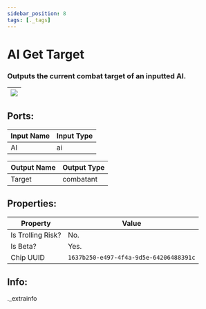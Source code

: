 ```yaml
---
sidebar_position: 8
tags: [._tags]
---
```


# AI Get Target


### Outputs the current combat target of an inputted AI.

| ![](https://images-ext-2.discordapp.net/external/MPmIaQzlEPmgGWlgi-WxBBXt0Bjv_zWPkg1y1f_sy3s/https/www.recroomcircuits.com/image/circuit/absolute-value?width=206&height=108) |
|-----|

## Ports:

| Input Name | Input Type |
|-----------|-----------|
| AI | ai |

| Output Name | Output Type |
|-----------|-----------|
| Target | combatant |

## Properties:

| Property  | Value |
|-------------------|-----------|
| Is Trolling Risk? | No. |
| Is Beta? | Yes. |
| Chip UUID | `1637b250-e497-4f4a-9d5e-64206488391c` |

## Info:
._extrainfo